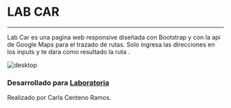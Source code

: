 #  LAB CAR
---
Lab Car es una pagina web responsive diseñada con Bootstrap y con la api de Google Maps para el trazado de rutas. Solo ingresa las direcciones en los inputs y te dara como resultado la ruta .

![desktop](https://user-images.githubusercontent.com/32285482/36335391-98d32ff6-134d-11e8-9585-22b0976344bb.png)

### Desarrollado para [Laboratoria](http://laboratoria.la) 

Realizado por Carla Centeno Ramos.
